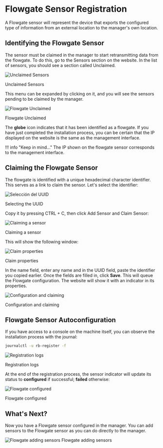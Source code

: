 # Flowgate Sensor Registration

A Flowgate sensor will represent the device that exports the configured type of information from an external location to the manager's own location.

## Identifying the Flowgate Sensor

The sensor must be claimed in the manager to start retransmitting data from the flowgate. To do this, go to the Sensors section on the website. In the list of sensors, you should see a section called Unclaimed.

![Unclaimed Sensors](images/Unclaimed_loc.png)

Unclaimed Sensors

This menu can be expanded by clicking on it, and you will see the sensors pending to be claimed by the manager.

![Flowgate Unclaimed](images/flowgate_unclaimed.png)

Flowgate Unclaimed

The **globe** icon indicates that it has been identified as a flowgate. If you have just completed the installation process, you can be certain that the IP displayed on the website is the same as the management interface.

!!! info "Keep in mind..."
    The IP shown on the flowgate sensor corresponds to the management interface.

## Claiming the Flowgate Sensor

The flowgate is identified with a unique hexadecimal character identifier. This serves as a link to claim the sensor. Let's select the identifier:

![Selección del UUID](images/select_uuid.png)

Selecting the UUID

Copy it by pressing CTRL + C, then click Add Sensor and Claim Sensor:

![Claiming a sensor](images/Claim_sensor.png)

Claiming a sensor

This will show the following window:

![Claim properties](images/Claim_sensor_fields.png)

Claim properties

In the name field, enter any name and in the UUID field, paste the identifier you copied earlier. Once the fields are filled in, click **Save**. This will queue the Flowgate configuration. The website will show it with an indicator in its properties.

![Configuration and claiming](images/Configuring_claimed.png)

Configuration and claiming

## Flowgate Sensor Autoconfiguration

If you have access to a console on the machine itself, you can observe the installation process with the journal:

``` bash title="Print the setup logs"
journalctl -u rb-register -f
```

![Registration logs](images/journal_register.png)

Registration logs

At the end of the registration process, the sensor indicator will update its status to **configured** if successful; **failed** otherwise:

![Flowgate configured](images/Flowgate_configured.png)

Flowgate configured

## What's Next?

Now you have a Flowgate sensor configured in the manager. You can add sensors to the Flowgate sensor as you can do directly to the manager.

![Flowgate adding sensors](images/flowgate_add_sensor.png)
Flowgate adding sensors
